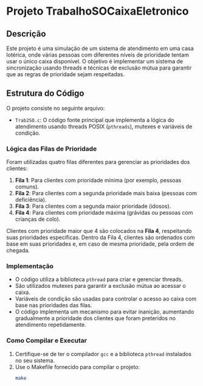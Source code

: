 # Projeto TrabalhoSOCaixaEletronico

## Descrição

Este projeto é uma simulação de um sistema de atendimento em uma casa lotérica, onde várias pessoas com diferentes níveis de prioridade tentam usar o único caixa disponível. O objetivo é implementar um sistema de sincronização usando threads e técnicas de exclusão mútua para garantir que as regras de prioridade sejam respeitadas.

## Estrutura do Código

O projeto consiste no seguinte arquivo:

- `Trab2SO.c`: O código fonte principal que implementa a lógica do atendimento usando threads POSIX (`pthreads`), mutexes e variáveis de condição.

### Lógica das Filas de Prioridade

Foram utilizadas quatro filas diferentes para gerenciar as prioridades dos clientes:

1. **Fila 1**: Para clientes com prioridade mínima (por exemplo, pessoas comuns).
2. **Fila 2**: Para clientes com a segunda prioridade mais baixa (pessoas com deficiência).
3. **Fila 3**: Para clientes com a segunda maior prioridade (idosos).
4. **Fila 4**: Para clientes com prioridade máxima (grávidas ou pessoas com crianças de colo).

Clientes com prioridade maior que 4 são colocados na **Fila 4**, respeitando suas prioridades específicas. Dentro da Fila 4, clientes são ordenados com base em suas prioridades e, em caso de mesma prioridade, pela ordem de chegada.

### Implementação

- O código utiliza a biblioteca `pthread` para criar e gerenciar threads.
- São utilizados mutexes para garantir a exclusão mútua ao acessar o caixa.
- Variáveis de condição são usadas para controlar o acesso ao caixa com base nas prioridades das filas.
- O código implementa um mecanismo para evitar inanição, aumentando gradualmente a prioridade dos clientes que foram preteridos no atendimento repetidamente.

### Como Compilar e Executar

1. Certifique-se de ter o compilador `gcc` e a biblioteca `pthread` instalados no seu sistema.
2. Use o Makefile fornecido para compilar o projeto:
   ```bash
   make

